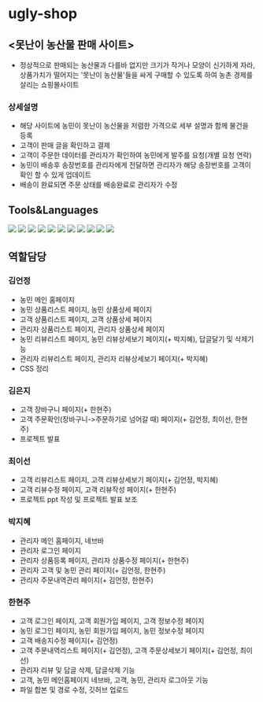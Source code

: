 # ugly-shop
## <못난이 농산물 판매 사이트>
- 정상적으로 판매되는 농산물과 다를바 없지만 크기가 작거나 모양이 신기하게 자라, 상품가치가 떨어지는 '못난이 농산물'들을 싸게 구매할 수 있도록 하여 농촌 경제를 살리는 쇼핑몰사이트
### 상세설명
- 해당 사이트에 농민이 못난이 농산물을 저렴한 가격으로 세부 설명과 함께 물건을 등록
- 고객이 판매 글을 확인하고 결제
- 고객이 주문한 데이터를 관리자가 확인하여 농민에게 발주를 요청(개별 요청 연락)
- 농민이 배송후 송장번호를 관리자에게 전달하면 관리자가 해당 송장번호를 고객이 확인 할 수 있게 업데이트
- 배송이 완료되면 주문 상태를 배송완료로 관리자가 수정
## Tools&Languages
<img src="https://img.shields.io/badge/Java-007396?style=flat-square&logo=Java&logoColor=white"/></a>
<img src="https://img.shields.io/badge/JavaScript-F7DF1E?style=flat-square&logo=JavaScript&logoColor=white"/></a>
<img src="https://img.shields.io/badge/MySQL-4479A1?style=flat-square&logo=MySQL&logoColor=white"/></a>
<img src="https://img.shields.io/badge/jquery-%230769AD.svg?style=for-the-badge&logo=jquery&logoColor=white"/></a>
<img src="https://img.shields.io/badge/Eclipse-FE7A16.svg?style=for-the-badge&logo=Eclipse&logoColor=white"/></a>
<img src="https://img.shields.io/badge/html5-%23E34F26.svg?style=for-the-badge&logo=html5&logoColor=white"/></a>
<img src="https://img.shields.io/badge/css-%231572B6.svg?style=for-the-badge&logo=css3&logoColor=white"/></a>
<img src="https://img.shields.io/badge/bootstrap-%23563D7C.svg?style=for-the-badge&logo=bootstrap&logoColor=white"/></a>
<img src="https://img.shields.io/badge/kakaotalk-ffcd00.svg?style=for-the-badge&logo=kakaotalk&logoColor=000000"/></a>
<img src="https://img.shields.io/badge/github-%23121011.svg?style=for-the-badge&logo=github&logoColor=white"/></a>
<img src="https://img.shields.io/badge/Tomcat-caa01a?style=flat-square&logo=APACHE-TOMCAT&logoColor=white"/></a>

## 역할담당
### 김언정
- 농민 메인 홈페이지
- 농민 상품리스트 페이지, 농민 상품상세 페이지
- 고객 상품리스트 페이지, 고객 상품상세 페이지
- 관리자 상품리스트 페이지, 관리자 상품상세 페이지
- 농민 리뷰리스트 페이지, 농민 리뷰상세보기 페이지(+ 박지혜), 답글달기 및 삭제기능
- 관리자 리뷰리스트 페이지, 관리자 리뷰상세보기 페이지(+ 박지혜)
- CSS 정리
### 김은지
- 고객 장바구니 페이지(+ 한현주)
- 고객 주문확인(장바구니->주문하기로 넘어갈 때) 페이지(+ 김언정, 최이선, 한현주)
- 프로젝트 발표
### 최이선
- 고객 리뷰리스트 페이지, 고객 리뷰상세보기 페이지(+ 김언정, 박지혜)
- 고객 리뷰수정 페이지, 고객 리뷰작성 페이지(+ 한현주)
- 프로젝트 ppt 작성 및 프로젝트 발표 보조
### 박지혜
- 관리자 메인 홈페이지, 네브바
- 관리자 로그인 페이지
- 관리자 상품등록 페이지, 관리자 상품수정 페이지(+ 한현주)
- 관리자 고객 및 농민 관리 페이지(+ 김언정, 한현주)
- 관리자 주문내역관리 페이지(+ 김언정, 한현주)
### 한현주
- 고객 로그인 페이지, 고객 회원가입 페이지, 고객 정보수정 페이지
- 농민 로그인 페이지, 농민 회원가입 페이지, 농민 정보수정 페이지
- 고객 배송지수정 페이지(+ 김언정)
- 고객 주문내역리스트 페이지(+ 김언정), 고객 주문상세보기 페이지(+ 김언정, 최이선)
- 관리자 리뷰 및 답글 삭제, 답글삭제 기능
- 고객, 농민 메인홈페이지 네브바, 고객, 농민, 관리자 로그아웃 기능
- 파일 합본 및 경로 수정, 깃허브 업로드







